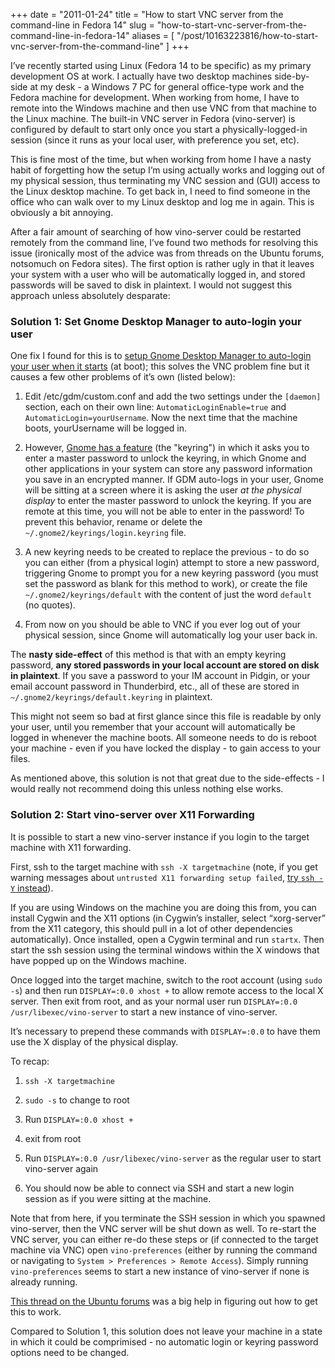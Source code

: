 +++
date = "2011-01-24"
title = "How to start VNC server from the command-line in Fedora 14"
slug = "how-to-start-vnc-server-from-the-command-line-in-fedora-14"
aliases = [
    "/post/10163223816/how-to-start-vnc-server-from-the-command-line"
]
+++

I’ve recently started using Linux (Fedora 14 to be specific) as my primary
development OS at work. I actually have two desktop machines side-by-side at my
desk - a Windows 7 PC for general office-type work and the Fedora machine for
development. When working from home, I have to remote into the Windows machine
and then use VNC from that machine to the Linux machine. The built-in VNC
server in Fedora (vino-server) is configured by default to start only once you
start a physically-logged-in session (since it runs as your local user, with
preference you set, etc).

This is fine most of the time, but when working from home I have a nasty habit
of forgetting how the setup I’m using actually works and logging out of my
physical session, thus terminating my VNC session and (GUI) access to the Linux
desktop machine. To get back in, I need to find someone in the office who can
walk over to my Linux desktop and log me in again. This is obviously a bit
annoying.

After a fair amount of searching of how vino-server could be restarted remotely
from the command line, I’ve found two methods for resolving this issue
(ironically most of the advice was from threads on the Ubuntu forums, notsomuch
on Fedora sites). The first option is rather ugly in that it leaves your system
with a user who will be automatically logged in, and stored passwords will be
saved to disk in plaintext. I would not suggest this approach unless absolutely
desparate:

### Solution 1: Set Gnome Desktop Manager to auto-login your user

One fix I found for this is to [setup Gnome Desktop Manager to auto-login your
user when it starts][1] (at boot); this solves the VNC problem fine but it
causes a few other problems of it’s own (listed below):

1. Edit /etc/gdm/custom.conf and add the two settings under the `[daemon]`
   section, each on their own line: `AutomaticLoginEnable=true` and
   `AutomaticLogin=yourUsername`. Now the next time that the machine boots,
   yourUsername will be logged in.

2. However, [Gnome has a feature][2] (the "keyring") in which it asks you to enter a
   master password to unlock the keyring, in which Gnome and other applications
   in your system can store any password information you save in an encrypted
   manner. If GDM auto-logs in your user, Gnome will be sitting at a screen
   where it is asking the user *at the physical display* to enter the master
   password to unlock the keyring. If you are remote at this time, you will not
   be able to enter in the password! To prevent this behavior, rename or delete
   the `~/.gnome2/keyrings/login.keyring` file.

3. A new keyring needs to be created to replace the previous - to do so you can
   either (from a physical login) attempt to store a new password, triggering
   Gnome to prompt you for a new keyring password (you must set the password as
   blank for this method to work), or create the file
   `~/.gnome2/keyrings/default` with the content of just the word `default` (no
   quotes).

4. From now on you should be able to VNC if you ever log out of your physical
   session, since Gnome will automatically log your user back in.

The **nasty side-effect** of this method is that with an empty keyring
password, **any stored passwords in your local account are stored on disk in
plaintext**. If you save a password to your IM account in Pidgin, or your email
account password in Thunderbird, etc., all of these are stored in
`~/.gnome2/keyrings/default.keyring` in plaintext.

This might not seem so bad at first glance since this file is readable by only
your user, until you remember that your account will automatically be logged in
whenever the machine boots. All someone needs to do is reboot your machine -
even if you have locked the display - to gain access to your files.

As mentioned above, this solution is not that great due to the side-effects - I
would really not recommend doing this unless nothing else works.    

### Solution 2: Start vino-server over X11 Forwarding

It is possible to start a new vino-server instance if you login to the target
machine with X11 forwarding.

First, ssh to the target machine with `ssh -X targetmachine` (note, if you get
warning messages about `untrusted X11 forwarding setup failed`, [try `ssh -Y`
instead][3]).

If you are using Windows on the machine you are doing this from, you can
install Cygwin and the X11 options (in Cygwin’s installer, select “xorg-server”
from the X11 category, this should pull in a lot of other dependencies
automatically). Once installed, open a Cygwin terminal and run `startx`. Then
start the ssh session using the terminal windows within the X windows that have
popped up on the Windows machine.

Once logged into the target machine, switch to the root account (using `sudo
-s`) and then run `DISPLAY=:0.0 xhost +` to allow remote access to the local X
server.  Then exit from root, and as your normal user run `DISPLAY=:0.0
/usr/libexec/vino-server` to start a new instance of vino-server.

It’s necessary to prepend these commands with `DISPLAY=:0.0` to have them use
the X display of the physical display.

To recap:

1. `ssh -X targetmachine`

2. `sudo -s` to change to root

3. Run `DISPLAY=:0.0 xhost +`

4. exit from root

5. Run `DISPLAY=:0.0 /usr/libexec/vino-server` as the regular user to start
   vino-server again

6. You should now be able to connect via SSH and start a new login session as
   if you were sitting at the machine.

Note that from here, if you terminate the SSH session in which you spawned
vino-server, then the VNC server will be shut down as well. To re-start the VNC
server, you can either re-do these steps or (if connected to the target machine
via VNC) open `vino-preferences` (either by running the command or navigating
to `System > Preferences > Remote Access`). Simply running `vino-preferences`
seems to start a new instance of vino-server if none is already running.

[This thread on the Ubuntu forums][4] was a big help in figuring out how to get
this to work.

Compared to Solution 1, this solution does not leave your machine in a state in
which it could be comprimised - no automatic login or keyring password options
need to be changed.

[1]: http://www.fedoraforum.org/forum/showthread.php?t=236860
[2]: https://webstats.gnome.org/GnomeKeyring
[3]: http://dailypackage.fedorabook.com/index.php?/archives/48-Wednesday-Why-Trusted-and-Untrusted-X11-Forwarding-with-SSH.html
[4]: http://ubuntuforums.org/showthread.php?p=10393025#post10393025
